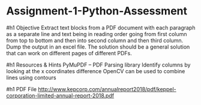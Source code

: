 # Assignment-1-Python-Assessment

#h1 Objective
Extract text blocks from a PDF document with each paragraph as a separate line and text being in reading order going from first column from top to bottom and then into second column and then third column. Dump the output in an excel file.
The solution should be a general solution that can work on different pages of different PDFs.

#h1 Resources & Hints
PyMuPDF – PDF Parsing library
Identify columns by looking at the x coordinates difference
OpenCV can be used to combine lines using contours

#h1 PDF File
http://www.kepcorp.com/annualreport2018/pdf/keppel-corporation-limited-annual-report-2018.pdf
